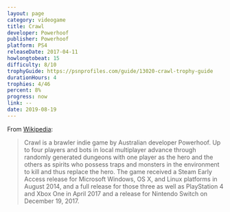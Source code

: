 ```yaml
---
layout: page
category: videogame
title: Crawl
developer: Powerhoof
publisher: Powerhoof
platform: PS4
releaseDate: 2017-04-11
howlongtobeat: 15
difficulty: 8/10
trophyGuide: https://psnprofiles.com/guide/13020-crawl-trophy-guide
durationHours: 4
trophies: 4/46
percent: 8%
progress: now
link: --
date: 2019-08-19
---
```


From [Wikipedia](https://en.wikipedia.org/wiki/Crawl_(video_game)):

> Crawl is a brawler indie game by Australian developer Powerhoof. Up to four players and bots in local multiplayer advance through randomly generated dungeons with one player as the hero and the others as spirits who possess traps and monsters in the environment to kill and thus replace the hero. The game received a Steam Early Access release for Microsoft Windows, OS X, and Linux platforms in August 2014, and a full release for those three as well as PlayStation 4 and Xbox One in April 2017 and a release for Nintendo Switch on December 19, 2017.
